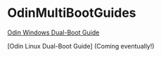 # OdinMultiBootGuides


[Odin Windows Dual-Boot Guide](https://github.com/ProjectValhalla/OdinMultiBootGuides/blob/main/pages/odin_dual_windows_guide.md)

[Odin Linux Dual-Boot Guide] (Coming eventually!)
